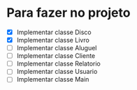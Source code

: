 # Para fazer no projeto

- [x] Implementar classe Disco
- [x] Implementar classe Livro
- [ ] Implementar classe Aluguel
- [ ] Implementar classe Cliente
- [ ] Implementar classe Relatorio
- [ ] Implementar classe Usuario
- [ ] Implementar classe Main